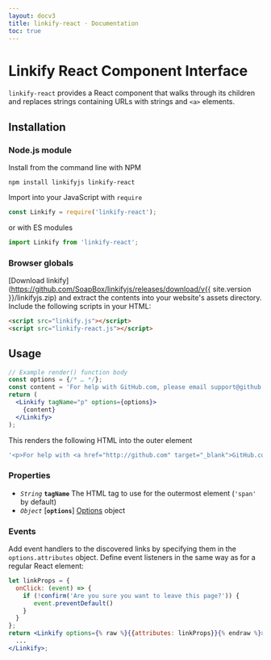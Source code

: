 ```yaml
---
layout: docv3
title: linkify-react · Documentation
toc: true
---
```


# Linkify React Component Interface

`linkify-react` provides a React component that walks through its children and
replaces strings containing URLs with strings and `<a>` elements.

## Installation

### Node.js module

Install from the command line with NPM
```
npm install linkifyjs linkify-react
```

Import into your JavaScript with `require`
```js
const Linkify = require('linkify-react');
```

or with ES modules

```js
import Linkify from 'linkify-react';
```

### Browser globals

[Download linkify](https://github.com/SoapBox/linkifyjs/releases/download/v{{ site.version }}/linkifyjs.zip)
and extract the contents into your website's assets directory.
Include the following scripts in your HTML:

```html
<script src="linkify.js"></script>
<script src="linkify-react.js"></script>
```

## Usage

```jsx
// Example render() function body
const options = {/* … */};
const content = 'For help with GitHub.com, please email support@github.com';
return (
  <Linkify tagName="p" options={options}>
    {content}
  </Linkify>
);
```

This renders the following HTML into the outer element

```js
'<p>For help with <a href="http://github.com" target="_blank">GitHub.com</a>, please email <a href="mailto:support@github.com">support@github.com</a></p>'
```

### Properties

* _`String`_ **`tagName`** The HTML tag to use for the outermost element (`'span'` by default)
* _`Object`_ [**`options`**] [Options](options.html) object

### Events

Add event handlers to the discovered links by specifying them in the
`options.attributes` object. Define event listeners in the same way as
for a regular React element:

```jsx
let linkProps = {
  onClick: (event) => {
    if (!confirm('Are you sure you want to leave this page?')) {
       event.preventDefault()
    }
  }
};
return <Linkify options={% raw %}{{attributes: linkProps}}{% endraw %}>
  ...
</Linkify>;
```
